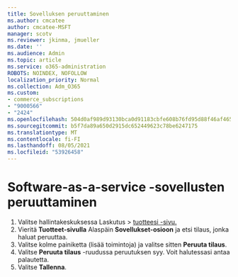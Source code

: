 ```yaml
---
title: Sovelluksen peruuttaminen
ms.author: cmcatee
author: cmcatee-MSFT
manager: scotv
ms.reviewer: jkinma, jmueller
ms.date: ''
ms.audience: Admin
ms.topic: article
ms.service: o365-administration
ROBOTS: NOINDEX, NOFOLLOW
localization_priority: Normal
ms.collection: Adm_O365
ms.custom:
- commerce_subscriptions
- "9000566"
- "2424"
ms.openlocfilehash: 504d0af989d93130bca0d91183cbfe608b76fd95d88f46af465e87cff1f052df
ms.sourcegitcommit: b5f7da89a650d2915dc652449623c78be6247175
ms.translationtype: MT
ms.contentlocale: fi-FI
ms.lasthandoff: 08/05/2021
ms.locfileid: "53926458"
---
```

# <a name="how-to-cancel-software-as-a-service-apps"></a>Software-as-a-service -sovellusten peruuttaminen

1. Valitse hallintakeskuksessa Laskutus   >  [tuotteesi -sivu.](https://go.microsoft.com/fwlink/p/?linkid=842054)
2. Vieritä **Tuotteet-sivulla** Alaspäin **Sovellukset-osioon** ja etsi tilaus, jonka haluat peruuttaa. 
3. Valitse kolme painiketta (lisää toimintoja) ja valitse sitten **Peruuta tilaus**.
4. Valitse **Peruuta tilaus** -ruudussa peruutuksen syy. Voit halutessasi antaa palautetta.
5. Valitse **Tallenna**.
